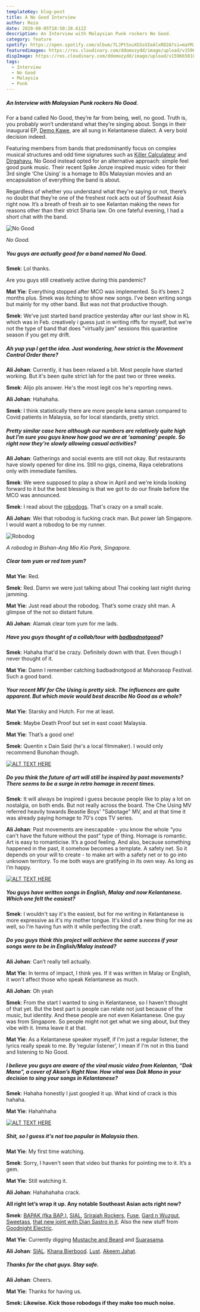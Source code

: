 ```yaml
---
templateKey: blog-post
title: A No Good Interview
author: Reza
date: 2020-08-05T18:50:28.612Z
description: An Interview with Malaysian Punk rockers No Good.
category: feature
spotify: https://open.spotify.com/album/7LJPtSxuXGSsUIeAlxRD2A?si=maYMzx4JTxWAbgOYYITZ9w
featuredimageo: https://res.cloudinary.com/ddomozydd/image/upload/v1596650090/nogoodbanner2_ojafij.jpg
dispImage: https://res.cloudinary.com/ddomozydd/image/upload/v1596650188/NOGOODCARD_fynx8d.jpg
tags:
  - Interview
  - No Good
  - Malaysia
  - Punk
---
```

##### An Interview with Malaysian Punk rockers No Good.

For a band called No Good, they’re far from being, well, no good. Truth is, you probably won’t understand what they’re singing about. Songs in their inaugural EP, [Demo Kawe](https://nogoodisdead.bandcamp.com/album/demo-kawe-ep), are all sung in Kelantanese dialect. A very bold decision indeed. 

Featuring members from bands that predominantly focus on complex musical structures and odd time signatures such as [Killer Calculateur](https://killeurcalculateur.bandcamp.com/) and [Dirgahayu](https://drghy.bandcamp.com/), No Good instead opted for an alternative approach: simple feel good punk music. Their recent Spike Jonze inspired music video for their 3rd single ‘Che Using’ is a homage to 80s Malaysian movies and an encapsulation of everything the band is about. 

Regardless of whether you understand what they're saying or not, there’s no doubt that they’re one of the freshest rock acts out of Southeast Asia right now. It’s a breath of fresh air to see Kelantan making the news for reasons other than their strict Sharia law. On one fateful evening, I had a short chat with the band.

![](https://res.cloudinary.com/ddomozydd/image/upload/v1596652097/nogood_hqzwmo.jpg "No Good ")

*No Good.*

##### You guys are actually good for a band named No Good.

**Smek**: Lol thanks.

Are you guys still creatively active during this pandemic?

**Mat Yie**: Everything stopped after MCO was implemented. So it’s been 2 months plus. Smek was itching to show new songs. I’ve been writing songs but mainly for my other band. But was not that productive though.

**Smek**: We've just started band practice yesterday after our last show in KL which was in Feb. creatively i guess just in writing riffs for myself, but we're not the type of band that does "virtually jam" sessions this quarantine season if you get my drift.

##### Ah yup yup I get the idea. Just wondering, how strict is the Movement Control Order there?

**Ali Johan**: Currently, it has been relaxed a bit. Most people have started working. But it's been quite strict lah for the past two or three weeks.

**Smek**: Alijo pls answer. He's the most legit cos he's reporting news.

**Ali Johan**: Hahahaha.

**Smek**: I think statistically there are more people kena saman compared to Covid patients in Malaysia, so for local standards, pretty strict.

##### Pretty similar case here although our numbers are relatively quite high but I’m sure you guys know how good we are at ‘samaning’ people. So right now they’re slowly allowing casual activities?

**Ali Johan**: Gatherings and social events are still not okay. But restaurants have slowly opened for dine ins. Still no gigs, cinema, Raya celebrations only with immediate families.

**Smek**: We were supposed to play a show in April and we're kinda looking forward to it but the best blessing is that we got to do our finale before the MCO was announced.

**Smek**: I read about the [robodogs](https://www.channelnewsasia.com/news/singapore/covid-19-robot-dog-bishan-ang-mo-kio-park-safe-distance-nparks-12716124). That's crazy on a small scale.

**Ali Johan**: Wei that robodog is fucking crack man. But power lah Singapore. I would want a robodog to be my runner.

![](https://res.cloudinary.com/ddomozydd/image/upload/v1596653132/robodog_e3une3.jpg "Robodog")

*A robodog in Bishan-Ang Mio Kio Park, Singapore.*

##### Clear tom yum or red tom yum?

**Mat Yie**: Red.

**Smek**: Red. Damn we were just talking about Thai cooking last night during jamming.

**Mat Yie**: Just read about the robodog. That’s some crazy shit man. A glimpse of the not so distant future.

**Ali Johan**: Alamak clear tom yum for me lads.

##### Have you guys thought of a collab/tour with [badbadnotgood](https://badbadnotgood.bandcamp.com/)?

**Smek**: Hahaha that'd be crazy. Definitely down with that. Even though I never thought of it.

**Mat Yie**: Damn I remember catching badbadnotgood at Mahorasop Festival. Such a good band.

##### Your recent MV for Che Using is pretty sick. The influences are quite apparent. But which movie would best describe No Good as a whole?

**Mat Yie**: Starsky and Hutch. For me at least.

**Smek**: Maybe Death Proof but set in east coast Malaysia.

**Mat Yie**: That’s a good one!

**Smek**: Quentin x Dain Said (he's a local filmmaker). I would only recommend Bunohan though.

[![ALT TEXT HERE](https://img.youtube.com/vi/o-QTphk6_VU/0.jpg)](https://www.youtube.com/watch?v=o-QTphk6_VU)

[](https://www.youtube.com/watch?v=https://youtu.be/o-QTphk6_VU)

##### Do you think the future of art will still be inspired by past movements? There seems to be a surge in retro homage in recent times.

**Smek**: It will always be inspired i guess because people like to play a lot on nostalgia, on both ends. But not really across the board. The Che Using MV referred heavily towards Beastie Boys' "Sabotage" MV, and at that time it was already paying homage to 70's cops TV series.

**Ali Johan**: Past movements are inescapable - you know the whole “you can't have the future without the past” type of thing. Homage is romantic. Art is easy to romanticise. It’s a good feeling. And also, because something happened in the past, it somehow becomes a template. A safety net. So it depends on your will to create - to make art with a safety net or to go into unknown territory. To me both ways are gratifying in its own way. As long as I’m happy.

[![ALT TEXT HERE](https://img.youtube.com/vi/z5rRZdiu1UE/0.jpg)](https://www.youtube.com/watch?v=z5rRZdiu1UE)

[](https://www.youtube.com/watch?v=https://youtu.be/z5rRZdiu1UE)

##### You guys have written songs in English, Malay and now Kelantanese. Which one felt the easiest?

**Smek**: I wouldn't say it's the easiest, but for me writing in Kelantanese is more expressive as it's my mother tongue. It's kind of a new thing for me as well, so I'm having fun with it while perfecting the craft.

##### Do you guys think this project will achieve the same success if your songs were to be in English/Malay instead?

**Ali Johan**: Can’t really tell actually.

**Mat Yie**: In terms of impact, I think yes. If it was written in Malay or English, it won't affect those who speak Kelantanese as much.

**Ali Johan**: Oh yeah

**Smek**: From the start I wanted to sing in Kelantanese, so I haven't thought of that yet. But the best part is people can relate not just because of the music, but identity. And these people are not even Kelantanese. One guy was from Singapore. So people might not get what we sing about, but they vibe with it. Imma leave it at that.

**Mat Yie**: As a Kelantanese speaker myself, if I'm just a regular listener, the lyrics really speak to me. By ‘regular listener’, I mean if I'm not in this band and listening to No Good.

##### I believe you guys are aware of the viral music video from Kelantan, “Dok Mano”, a cover of Akon’s Right Now. How vital was Dok Mano in your decision to sing your songs in Kelantanese?

**Smek**: Hahaha honestly I just googled it up. What kind of crack is this hahaha.

**Mat Yie**: Hahahhaha

[![ALT TEXT HERE](https://img.youtube.com/vi/hMEMqpM0JjM/0.jpg)](https://www.youtube.com/watch?v=hMEMqpM0JjM)

##### Shit, so I guess it's not too popular in Malaysia then.

**Mat Yie**: My first time watching.

**Smek**: Sorry, I haven't seen that video but thanks for pointing me to it. It’s a gem.

**Mat Yie**: Still watching it.

**Ali Johan**: Hahahahaha crack.

**All right let’s wrap it up. Any notable Southeast Asian acts right now?**

**Smek**: [BAPAK (fka BAP.)](https://yosubap.bandcamp.com/), [SIAL](https://lavidaesunmus.bandcamp.com/album/sial-lp), [Srirajah Rockers](https://srirajahsoundsystem.bandcamp.com/track/know-yourself-srirajah-rockers), [Fuse](https://fusehc.bandcamp.com/album/this-segregation-will-end), [Gard n Wuzgut](https://gardwuzgut.bandcamp.com/), [Sweetass](https://sweetass.bandcamp.com/), [that new joint with Dian Sastro in it](https://youtu.be/wO5H4n4m5_E). Also the new stuff from [Goodnight Electric](https://goodnightelectric.bandcamp.com/).

**Mat Yie**: Currently digging [Mustache and Beard](https://open.spotify.com/album/1RswP3lOJ2cxBPtsYfxPn1?si=G2iQwtkdRG6m1Nu5-BvF1w) and [Suarasama](https://suarasama.bandcamp.com/).

**Ali Johan**: [SIAL](https://lavidaesunmus.bandcamp.com/album/sial-lp). [Khana Bierbood](https://khanabierboodgggb.bandcamp.com/album/strangers-from-the-far-east). [Lust](https://lustysounds.bandcamp.com/). [Akeem Jahat](https://open.spotify.com/album/4X1Nj3lyawNhMi3N8qCWMj?si=C5iE0kxSSfqXS5HgQrsKjw).

##### Thanks for the chat guys. Stay safe.

**Ali Johan**: Cheers.

**Mat Yie**: Thanks for having us.

**Smek: Likewise. Kick those robodogs if they make too much noise.**